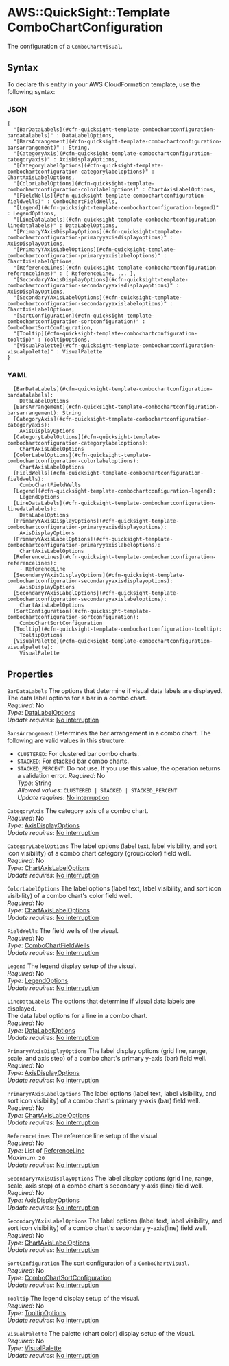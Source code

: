 # AWS::QuickSight::Template ComboChartConfiguration<a name="aws-properties-quicksight-template-combochartconfiguration"></a>

The configuration of a `ComboChartVisual`\.

## Syntax<a name="aws-properties-quicksight-template-combochartconfiguration-syntax"></a>

To declare this entity in your AWS CloudFormation template, use the following syntax:

### JSON<a name="aws-properties-quicksight-template-combochartconfiguration-syntax.json"></a>

```
{
  "[BarDataLabels](#cfn-quicksight-template-combochartconfiguration-bardatalabels)" : DataLabelOptions,
  "[BarsArrangement](#cfn-quicksight-template-combochartconfiguration-barsarrangement)" : String,
  "[CategoryAxis](#cfn-quicksight-template-combochartconfiguration-categoryaxis)" : AxisDisplayOptions,
  "[CategoryLabelOptions](#cfn-quicksight-template-combochartconfiguration-categorylabeloptions)" : ChartAxisLabelOptions,
  "[ColorLabelOptions](#cfn-quicksight-template-combochartconfiguration-colorlabeloptions)" : ChartAxisLabelOptions,
  "[FieldWells](#cfn-quicksight-template-combochartconfiguration-fieldwells)" : ComboChartFieldWells,
  "[Legend](#cfn-quicksight-template-combochartconfiguration-legend)" : LegendOptions,
  "[LineDataLabels](#cfn-quicksight-template-combochartconfiguration-linedatalabels)" : DataLabelOptions,
  "[PrimaryYAxisDisplayOptions](#cfn-quicksight-template-combochartconfiguration-primaryyaxisdisplayoptions)" : AxisDisplayOptions,
  "[PrimaryYAxisLabelOptions](#cfn-quicksight-template-combochartconfiguration-primaryyaxislabeloptions)" : ChartAxisLabelOptions,
  "[ReferenceLines](#cfn-quicksight-template-combochartconfiguration-referencelines)" : [ ReferenceLine, ... ],
  "[SecondaryYAxisDisplayOptions](#cfn-quicksight-template-combochartconfiguration-secondaryyaxisdisplayoptions)" : AxisDisplayOptions,
  "[SecondaryYAxisLabelOptions](#cfn-quicksight-template-combochartconfiguration-secondaryyaxislabeloptions)" : ChartAxisLabelOptions,
  "[SortConfiguration](#cfn-quicksight-template-combochartconfiguration-sortconfiguration)" : ComboChartSortConfiguration,
  "[Tooltip](#cfn-quicksight-template-combochartconfiguration-tooltip)" : TooltipOptions,
  "[VisualPalette](#cfn-quicksight-template-combochartconfiguration-visualpalette)" : VisualPalette
}
```

### YAML<a name="aws-properties-quicksight-template-combochartconfiguration-syntax.yaml"></a>

```
  [BarDataLabels](#cfn-quicksight-template-combochartconfiguration-bardatalabels): 
    DataLabelOptions
  [BarsArrangement](#cfn-quicksight-template-combochartconfiguration-barsarrangement): String
  [CategoryAxis](#cfn-quicksight-template-combochartconfiguration-categoryaxis): 
    AxisDisplayOptions
  [CategoryLabelOptions](#cfn-quicksight-template-combochartconfiguration-categorylabeloptions): 
    ChartAxisLabelOptions
  [ColorLabelOptions](#cfn-quicksight-template-combochartconfiguration-colorlabeloptions): 
    ChartAxisLabelOptions
  [FieldWells](#cfn-quicksight-template-combochartconfiguration-fieldwells): 
    ComboChartFieldWells
  [Legend](#cfn-quicksight-template-combochartconfiguration-legend): 
    LegendOptions
  [LineDataLabels](#cfn-quicksight-template-combochartconfiguration-linedatalabels): 
    DataLabelOptions
  [PrimaryYAxisDisplayOptions](#cfn-quicksight-template-combochartconfiguration-primaryyaxisdisplayoptions): 
    AxisDisplayOptions
  [PrimaryYAxisLabelOptions](#cfn-quicksight-template-combochartconfiguration-primaryyaxislabeloptions): 
    ChartAxisLabelOptions
  [ReferenceLines](#cfn-quicksight-template-combochartconfiguration-referencelines): 
    - ReferenceLine
  [SecondaryYAxisDisplayOptions](#cfn-quicksight-template-combochartconfiguration-secondaryyaxisdisplayoptions): 
    AxisDisplayOptions
  [SecondaryYAxisLabelOptions](#cfn-quicksight-template-combochartconfiguration-secondaryyaxislabeloptions): 
    ChartAxisLabelOptions
  [SortConfiguration](#cfn-quicksight-template-combochartconfiguration-sortconfiguration): 
    ComboChartSortConfiguration
  [Tooltip](#cfn-quicksight-template-combochartconfiguration-tooltip): 
    TooltipOptions
  [VisualPalette](#cfn-quicksight-template-combochartconfiguration-visualpalette): 
    VisualPalette
```

## Properties<a name="aws-properties-quicksight-template-combochartconfiguration-properties"></a>

`BarDataLabels`  <a name="cfn-quicksight-template-combochartconfiguration-bardatalabels"></a>
The options that determine if visual data labels are displayed\.  
The data label options for a bar in a combo chart\.  
*Required*: No  
*Type*: [DataLabelOptions](aws-properties-quicksight-template-datalabeloptions.md)  
*Update requires*: [No interruption](https://docs.aws.amazon.com/AWSCloudFormation/latest/UserGuide/using-cfn-updating-stacks-update-behaviors.html#update-no-interrupt)

`BarsArrangement`  <a name="cfn-quicksight-template-combochartconfiguration-barsarrangement"></a>
Determines the bar arrangement in a combo chart\. The following are valid values in this structure:  
+  `CLUSTERED`: For clustered bar combo charts\.
+  `STACKED`: For stacked bar combo charts\.
+  `STACKED_PERCENT`: Do not use\. If you use this value, the operation returns a validation error\.
*Required*: No  
*Type*: String  
*Allowed values*: `CLUSTERED | STACKED | STACKED_PERCENT`  
*Update requires*: [No interruption](https://docs.aws.amazon.com/AWSCloudFormation/latest/UserGuide/using-cfn-updating-stacks-update-behaviors.html#update-no-interrupt)

`CategoryAxis`  <a name="cfn-quicksight-template-combochartconfiguration-categoryaxis"></a>
The category axis of a combo chart\.  
*Required*: No  
*Type*: [AxisDisplayOptions](aws-properties-quicksight-template-axisdisplayoptions.md)  
*Update requires*: [No interruption](https://docs.aws.amazon.com/AWSCloudFormation/latest/UserGuide/using-cfn-updating-stacks-update-behaviors.html#update-no-interrupt)

`CategoryLabelOptions`  <a name="cfn-quicksight-template-combochartconfiguration-categorylabeloptions"></a>
The label options \(label text, label visibility, and sort icon visibility\) of a combo chart category \(group/color\) field well\.  
*Required*: No  
*Type*: [ChartAxisLabelOptions](aws-properties-quicksight-template-chartaxislabeloptions.md)  
*Update requires*: [No interruption](https://docs.aws.amazon.com/AWSCloudFormation/latest/UserGuide/using-cfn-updating-stacks-update-behaviors.html#update-no-interrupt)

`ColorLabelOptions`  <a name="cfn-quicksight-template-combochartconfiguration-colorlabeloptions"></a>
The label options \(label text, label visibility, and sort icon visibility\) of a combo chart's color field well\.  
*Required*: No  
*Type*: [ChartAxisLabelOptions](aws-properties-quicksight-template-chartaxislabeloptions.md)  
*Update requires*: [No interruption](https://docs.aws.amazon.com/AWSCloudFormation/latest/UserGuide/using-cfn-updating-stacks-update-behaviors.html#update-no-interrupt)

`FieldWells`  <a name="cfn-quicksight-template-combochartconfiguration-fieldwells"></a>
The field wells of the visual\.  
*Required*: No  
*Type*: [ComboChartFieldWells](aws-properties-quicksight-template-combochartfieldwells.md)  
*Update requires*: [No interruption](https://docs.aws.amazon.com/AWSCloudFormation/latest/UserGuide/using-cfn-updating-stacks-update-behaviors.html#update-no-interrupt)

`Legend`  <a name="cfn-quicksight-template-combochartconfiguration-legend"></a>
The legend display setup of the visual\.  
*Required*: No  
*Type*: [LegendOptions](aws-properties-quicksight-template-legendoptions.md)  
*Update requires*: [No interruption](https://docs.aws.amazon.com/AWSCloudFormation/latest/UserGuide/using-cfn-updating-stacks-update-behaviors.html#update-no-interrupt)

`LineDataLabels`  <a name="cfn-quicksight-template-combochartconfiguration-linedatalabels"></a>
The options that determine if visual data labels are displayed\.  
The data label options for a line in a combo chart\.  
*Required*: No  
*Type*: [DataLabelOptions](aws-properties-quicksight-template-datalabeloptions.md)  
*Update requires*: [No interruption](https://docs.aws.amazon.com/AWSCloudFormation/latest/UserGuide/using-cfn-updating-stacks-update-behaviors.html#update-no-interrupt)

`PrimaryYAxisDisplayOptions`  <a name="cfn-quicksight-template-combochartconfiguration-primaryyaxisdisplayoptions"></a>
The label display options \(grid line, range, scale, and axis step\) of a combo chart's primary y\-axis \(bar\) field well\.  
*Required*: No  
*Type*: [AxisDisplayOptions](aws-properties-quicksight-template-axisdisplayoptions.md)  
*Update requires*: [No interruption](https://docs.aws.amazon.com/AWSCloudFormation/latest/UserGuide/using-cfn-updating-stacks-update-behaviors.html#update-no-interrupt)

`PrimaryYAxisLabelOptions`  <a name="cfn-quicksight-template-combochartconfiguration-primaryyaxislabeloptions"></a>
The label options \(label text, label visibility, and sort icon visibility\) of a combo chart's primary y\-axis \(bar\) field well\.  
*Required*: No  
*Type*: [ChartAxisLabelOptions](aws-properties-quicksight-template-chartaxislabeloptions.md)  
*Update requires*: [No interruption](https://docs.aws.amazon.com/AWSCloudFormation/latest/UserGuide/using-cfn-updating-stacks-update-behaviors.html#update-no-interrupt)

`ReferenceLines`  <a name="cfn-quicksight-template-combochartconfiguration-referencelines"></a>
The reference line setup of the visual\.  
*Required*: No  
*Type*: List of [ReferenceLine](aws-properties-quicksight-template-referenceline.md)  
*Maximum*: `20`  
*Update requires*: [No interruption](https://docs.aws.amazon.com/AWSCloudFormation/latest/UserGuide/using-cfn-updating-stacks-update-behaviors.html#update-no-interrupt)

`SecondaryYAxisDisplayOptions`  <a name="cfn-quicksight-template-combochartconfiguration-secondaryyaxisdisplayoptions"></a>
The label display options \(grid line, range, scale, axis step\) of a combo chart's secondary y\-axis \(line\) field well\.  
*Required*: No  
*Type*: [AxisDisplayOptions](aws-properties-quicksight-template-axisdisplayoptions.md)  
*Update requires*: [No interruption](https://docs.aws.amazon.com/AWSCloudFormation/latest/UserGuide/using-cfn-updating-stacks-update-behaviors.html#update-no-interrupt)

`SecondaryYAxisLabelOptions`  <a name="cfn-quicksight-template-combochartconfiguration-secondaryyaxislabeloptions"></a>
The label options \(label text, label visibility, and sort icon visibility\) of a combo chart's secondary y\-axis\(line\) field well\.  
*Required*: No  
*Type*: [ChartAxisLabelOptions](aws-properties-quicksight-template-chartaxislabeloptions.md)  
*Update requires*: [No interruption](https://docs.aws.amazon.com/AWSCloudFormation/latest/UserGuide/using-cfn-updating-stacks-update-behaviors.html#update-no-interrupt)

`SortConfiguration`  <a name="cfn-quicksight-template-combochartconfiguration-sortconfiguration"></a>
The sort configuration of a `ComboChartVisual`\.  
*Required*: No  
*Type*: [ComboChartSortConfiguration](aws-properties-quicksight-template-combochartsortconfiguration.md)  
*Update requires*: [No interruption](https://docs.aws.amazon.com/AWSCloudFormation/latest/UserGuide/using-cfn-updating-stacks-update-behaviors.html#update-no-interrupt)

`Tooltip`  <a name="cfn-quicksight-template-combochartconfiguration-tooltip"></a>
The legend display setup of the visual\.  
*Required*: No  
*Type*: [TooltipOptions](aws-properties-quicksight-template-tooltipoptions.md)  
*Update requires*: [No interruption](https://docs.aws.amazon.com/AWSCloudFormation/latest/UserGuide/using-cfn-updating-stacks-update-behaviors.html#update-no-interrupt)

`VisualPalette`  <a name="cfn-quicksight-template-combochartconfiguration-visualpalette"></a>
The palette \(chart color\) display setup of the visual\.  
*Required*: No  
*Type*: [VisualPalette](aws-properties-quicksight-template-visualpalette.md)  
*Update requires*: [No interruption](https://docs.aws.amazon.com/AWSCloudFormation/latest/UserGuide/using-cfn-updating-stacks-update-behaviors.html#update-no-interrupt)
